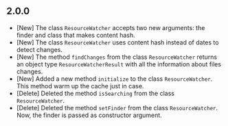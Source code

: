 2.0.0
-----
* [New] The class `ResourceWatcher` accepts two new arguments: the finder and class that makes content hash.
* [New] The class `ResourceWatcher` uses content hash instead of dates to detect changes.
* [New] The method `findChanges` from the class `ResourceWatcher` returns an object type `ResourceWatcherResult` with all the information about files changes.
* [New] Added a new method `initialize` to the class  `ResourceWatcher`. This method warm up the cache just in case.
* [Delete] Deleted the method `isSearching` from the class `ResourceWatcher`.
* [Delete] Deleted the method `setFinder` from the class `ResourceWatcher`. Now, the finder is passed as constructor argument.
